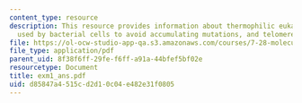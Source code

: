 ```yaml
---
content_type: resource
description: This resource provides information about thermophilic eukaryote, mechanisms
  used by bacterial cells to avoid accumulating mutations, and telomere replication.
file: https://ol-ocw-studio-app-qa.s3.amazonaws.com/courses/7-28-molecular-biology-spring-2005/d85847a4515cd2d10c04e482e31f0805_exm1_ans.pdf
file_type: application/pdf
parent_uid: 8f38f6ff-29fe-f6ff-a91a-44bfef5bf02e
resourcetype: Document
title: exm1_ans.pdf
uid: d85847a4-515c-d2d1-0c04-e482e31f0805
---
```

